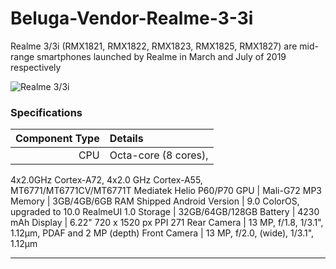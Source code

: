 # Beluga-Vendor-Realme-3-3i
Realme 3/3i (RMX1821, RMX1822, RMX1823, RMX1825, RMX1827) are mid-range smartphones launched by Realme in March and July of 2019 respectively

![Realme 3/3i](https://fdn2.gsmarena.com/vv/bigpic/realme-3.jpg "Realme 3/3i")

### Specifications

Component Type | Details
-------:|:-------------------------
CPU     | Octa-core (8 cores),
4x2.0GHz Cortex-A72,
4x2.0 GHz Cortex-A55,
MT6771/MT6771CV/MT6771T Mediatek Helio P60/P70
GPU     | Mali-G72 MP3
Memory  | 3GB/4GB/6GB RAM
Shipped Android Version | 9.0 ColorOS, upgraded to 10.0 RealmeUI 1.0
Storage | 32GB/64GB/128GB
Battery | 4230 mAh
Display | 6.22" 720 x 1520 px PPI 271
Rear Camera | 13 MP, f/1.8, 1/3.1", 1.12µm, PDAF and 2 MP (depth)
Front Camera | 13 MP, f/2.0, (wide), 1/3.1", 1.12µm

---
